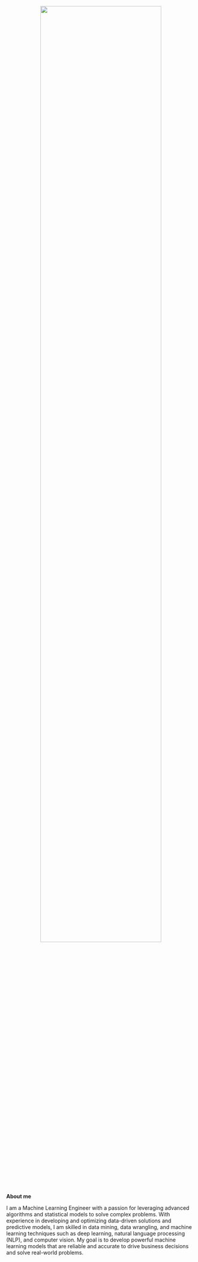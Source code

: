 <p align="center"><a href="https://dvp0007.github.io"><img width="80%" src="./assets/readme_header.gif" /></a></p>

<br />

**About me**


I am a Machine Learning Engineer with a passion for leveraging advanced algorithms and statistical models to solve complex problems. With experience in developing and optimizing data-driven solutions and predictive models, I am skilled in data mining, data wrangling, and machine learning techniques such as deep learning, natural language processing (NLP), and computer vision. My goal is to develop powerful machine learning models that are reliable and accurate to drive business decisions and solve real-world problems.
<!--
**dvp0007/dvp0007** is a ✨ _special_ ✨ repository because its `README.md` (this file) appears on your GitHub profile.

Here are some ideas to get you started:

- 🔭 I’m currently working on ...
- 🌱 I’m currently learning ...
- 👯 I’m looking to collaborate on ...
- 🤔 I’m looking for help with ...
- 💬 Ask me about ...
- 📫 How to reach me: ...
- 😄 Pronouns: ...
- ⚡ Fun fact: ...
-->
